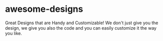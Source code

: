 # awesome-designs
Great Designs that are Handy and Customizable! 
We don't just give you the design, we give you also 
the code and you can easily customize it the way you like.

